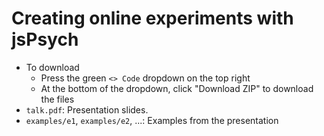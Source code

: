 # Creating online experiments with jsPsych

* To download
  * Press the green `<> Code` dropdown on the top right
  * At the bottom of the dropdown, click "Download ZIP" to download
    the files
* `talk.pdf`: Presentation slides.
* `examples/e1`, `examples/e2`, ...: Examples from the presentation
